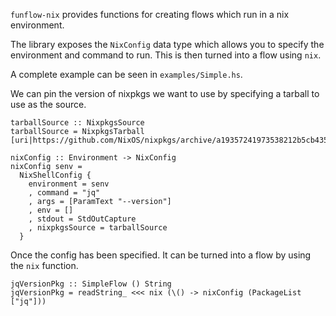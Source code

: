 `funflow-nix` provides functions for creating flows which run in a nix
environment.

The library exposes the `NixConfig` data type which allows you to specify the
environment and command to run. This is then turned into a flow using `nix`.

A complete example can be seen in `examples/Simple.hs`.

We can pin the version of nixpkgs we want to use by specifying a tarball to
use as the source.

```
tarballSource :: NixpkgsSource
tarballSource = NixpkgsTarball [uri|https://github.com/NixOS/nixpkgs/archive/a19357241973538212b5cb435dde84ad25cbe337.tar.gz|]

nixConfig :: Environment -> NixConfig
nixConfig senv =
  NixShellConfig {
    environment = senv
    , command = "jq"
    , args = [ParamText "--version"]
    , env = []
    , stdout = StdOutCapture
    , nixpkgsSource = tarballSource
  }
```

Once the config has been specified. It can be turned into a flow by using the
`nix` function.


```
jqVersionPkg :: SimpleFlow () String
jqVersionPkg = readString_ <<< nix (\() -> nixConfig (PackageList ["jq"]))
```

